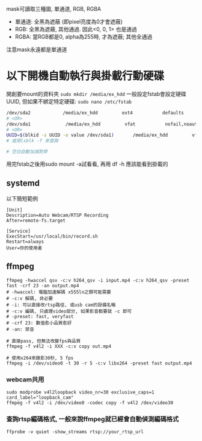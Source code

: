 mask可讀取三種圖, 單通道, RGB, RGBA
- 單通道: 全黑為遮蔽 (即pixel亮度為0才會遮蔽)
- RGB: 全黑為遮蔽, 其他通過. 因此<0, 0, 1> 也是通過
- RGBA: 當RGB都是0, alpha為255時, 才為遮蔽; 其他全通過

注意mask永遠都是單通道

# 以下開機自動執行與掛載行動硬碟
開創要mount的資料夾
`sudo mkdir /media/ex_hdd`
一般設定fstab會設定硬碟UUID, 但如果不綁定特定硬碟:
`sudo nano /etc/fstab`
```bash
/dev/sda2            /media/ex_hdd         ext4           defaults
# <OR>
/dev/sda1             /media/ex_hdd         vfat           nofail,noauto,x-systemd.automount,uid=1000,gid=1000,dmask=000,fmask=111,user    0 2
# <OR>
UUID=$(blkid -s UUID -o value /dev/sda1)       /media/ex_hdd         vfat           nofail,noauto,x-systemd.automount,uid=1000,gid=1000,dmask=000,fmask=111,user    0 2
# 或用lsblk -f 來查詢

# 空白自動加減對齊
```
用完fstab之後用sudo mount -a試看看, 再用 df -h 應該能看到掛載的

## systemd
以下簡短範例
```
[Unit]
Description=Auto Webcam/RTSP Recording
After=remote-fs.target

[Service]
ExecStart=/usr/local/bin/record.sh
Restart=always
User=你的使用者
```

## ffmpeg
```
ffmpeg -hwaccel qsv -c:v h264_qsv -i input.mp4 -c:v h264_qsv -preset fast -crf 23 -an output.mp4
# -hwaccel: 電腦加速解碼 x555ln之類可能需要
# -c:v 解碼, 非必要
# -i: 可以直接改rtsp路徑, 或usb cam的設備名稱
# -c:v 編碼, 只處理video部分, 如果影音都要就 -c 即可
# -preset: fast, veryfast
# -crf 23: 數值愈小品質愈好
# -an: 禁音

# 直接pass, 但無法改變fps與品質
ffmpeg -f v4l2 -i XXX -c:v copy out.mp4

# 使用x264來錄影30秒, 5 fps
ffmpeg -i /dev/video0 -t 30 -r 5 -c:v libx264 -preset fast output.mp4
```

### webcam共用
```
sudo modprobe v4l2loopback video_nr=30 exclusive_caps=1 card_label="loopback_cam"
ffmpeg -f v4l2 -i /dev/video0 -codec copy -f v4l2 /dev/video30
```

### 查詢rtsp編碼格式, 一般來說ffmpeg就已經會自動偵測編碼格式
```
ffprobe -v quiet -show_streams rtsp://your_rtsp_url
```